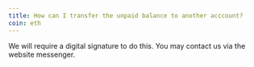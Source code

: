 ```yaml
---
title: How can I transfer the unpaid balance to another acccount?
coin: eth
---
```


We will require a digital signature to do this. You may contact us via the website messenger.

